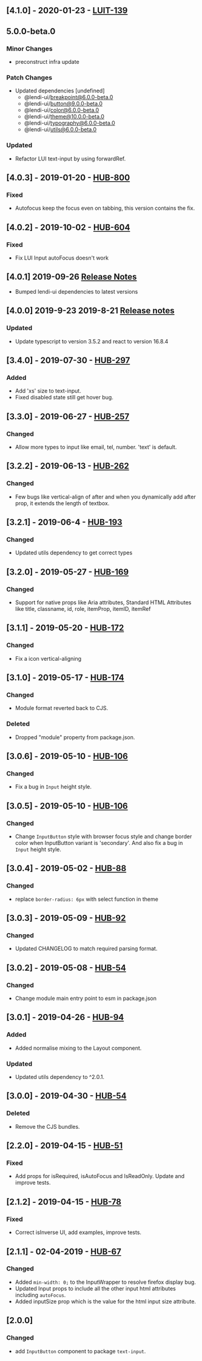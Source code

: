 ## [4.1.0] - 2020-01-23 - [LUIT-139](https://creditandfinance.atlassian.net/browse/LUIT-139)

## 5.0.0-beta.0

### Minor Changes

- preconstruct infra update

### Patch Changes

- Updated dependencies [undefined]
  - @lendi-ui/breakpoint@6.0.0-beta.0
  - @lendi-ui/button@9.0.0-beta.0
  - @lendi-ui/color@6.0.0-beta.0
  - @lendi-ui/theme@10.0.0-beta.0
  - @lendi-ui/typography@6.0.0-beta.0
  - @lendi-ui/utils@6.0.0-beta.0

### Updated

- Refactor LUI text-input by using forwardRef.

## [4.0.3] - 2019-01-20 - [HUB-800](https://creditandfinance.atlassian.net/browse/HUB-800)

### Fixed

- Autofocus keep the focus even on tabbing, this version contains the fix.

## [4.0.2] - 2019-10-02 - [HUB-604](https://creditandfinance.atlassian.net/browse/HUB-604)

### Fixed

- Fix LUI Input autoFocus doesn't work

## [4.0.1] 2019-09-26 [Release Notes](https://creditandfinance.atlassian.net/wiki/spaces/HUB/pages/803930391/Upcoming+Major+Changes)

- Bumped lendi-ui dependencies to latest versions

## [4.0.0] 2019-9-23 2019-8-21 [Release notes](https://creditandfinance.atlassian.net/wiki/spaces/HUB/pages/803930391/Upcoming+Major+Changes)

### Updated

- Update typescript to version 3.5.2 and react to version 16.8.4

## [3.4.0] - 2019-07-30 - [HUB-297](https://creditandfinance.atlassian.net/browse/HUB-297)

### Added

- Add 'xs' size to text-input.
- Fixed disabled state still get hover bug.

## [3.3.0] - 2019-06-27 - [HUB-257](https://creditandfinance.atlassian.net/browse/HUB-257)

### Changed

- Allow more types to input like email, tel, number. 'text' is default.

## [3.2.2] - 2019-06-13 - [HUB-262](https://creditandfinance.atlassian.net/browse/HUB-262)

### Changed

- Few bugs like vertical-align of after and when you dynamically add after prop, it extends the length of textbox.

## [3.2.1] - 2019-06-4 - [HUB-193](https://creditandfinance.atlassian.net/browse/HUB-193)

### Changed

- Updated utils dependency to get correct types

## [3.2.0] - 2019-05-27 - [HUB-169](https://creditandfinance.atlassian.net/browse/HUB-169)

### Changed

- Support for native props like Aria attributes, Standard HTML Attributes like title, classname, id, role, itemProp, itemID, itemRef

## [3.1.1] - 2019-05-20 - [HUB-172](https://creditandfinance.atlassian.net/browse/HUB-172)

### Changed

- Fix a icon vertical-aligning

## [3.1.0] - 2019-05-17 - [HUB-174](https://creditandfinance.atlassian.net/browse/HUB-174)

### Changed

- Module format reverted back to CJS.

### Deleted

- Dropped "module" property from package.json.

## [3.0.6] - 2019-05-10 - [HUB-106](https://creditandfinance.atlassian.net/browse/HUB-106)

### Changed

- Fix a bug in `Input` height style.

## [3.0.5] - 2019-05-10 - [HUB-106](https://creditandfinance.atlassian.net/browse/HUB-106)

### Changed

- Change `InputButton` style with browser focus style and change border color when InputButton variant is 'secondary'. And also fix a bug in `Input` height style.

## [3.0.4] - 2019-05-02 - [HUB-88](https://creditandfinance.atlassian.net/browse/HUB-88)

### Changed

- replace `border-radius: 6px` with select function in theme

## [3.0.3] - 2019-05-09 - [HUB-92](https://creditandfinance.atlassian.net/browse/HUB-92)

### Changed

- Updated CHANGELOG to match required parsing format.

## [3.0.2] - 2019-05-08 - [HUB-54](https://creditandfinance.atlassian.net/browse/HUB-54)

### Changed

- Change module main entry point to esm in package.json

## [3.0.1] - 2019-04-26 - [HUB-94](https://creditandfinance.atlassian.net/browse/HUB-94)

### Added

- Added normalise mixing to the Layout component.

### Updated

- Updated utils dependency to ^2.0.1.

## [3.0.0] - 2019-04-30 - [HUB-54](https://creditandfinance.atlassian.net/browse/HUB-54)

### Deleted

- Remove the CJS bundles.

## [2.2.0] - 2019-04-15 - [HUB-51](https://creditandfinance.atlassian.net/browse/HUB-51)

### Fixed

- Add props for isRequired, isAutoFocus and IsReadOnly. Update and improve tests.

## [2.1.2] - 2019-04-15 - [HUB-78](https://creditandfinance.atlassian.net/browse/HUB-78)

### Fixed

- Correct isInverse UI, add examples, improve tests.

## [2.1.1] - 02-04-2019 - [HUB-67](https://creditandfinance.atlassian.net/browse/HUB-67)

### Changed

- Added `min-width: 0;` to the InputWrapper to resolve firefox display bug.
- Updated Input props to include all the other input html attributes including `autoFocus`.
- Added inputSize prop which is the value for the html input size attribute.

## [2.0.0]

### Changed

- add `InputButton` component to package `text-input`.
